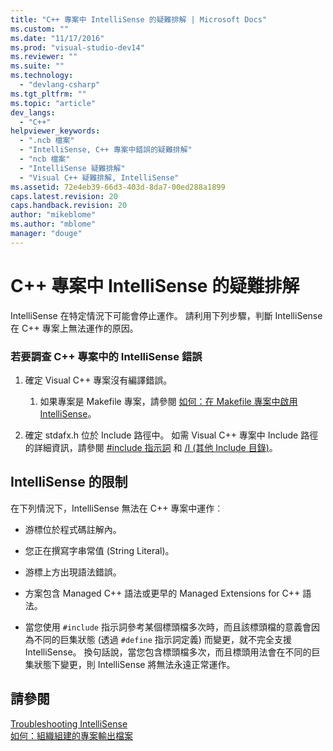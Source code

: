 ```yaml
---
title: "C++ 專案中 IntelliSense 的疑難排解 | Microsoft Docs"
ms.custom: ""
ms.date: "11/17/2016"
ms.prod: "visual-studio-dev14"
ms.reviewer: ""
ms.suite: ""
ms.technology: 
  - "devlang-csharp"
ms.tgt_pltfrm: ""
ms.topic: "article"
dev_langs: 
  - "C++"
helpviewer_keywords: 
  - ".ncb 檔案"
  - "IntelliSense, C++ 專案中錯誤的疑難排解"
  - "ncb 檔案"
  - "IntelliSense 疑難排解"
  - "Visual C++ 疑難排解, IntelliSense"
ms.assetid: 72e4eb39-66d3-403d-8da7-00ed288a1899
caps.latest.revision: 20
caps.handback.revision: 20
author: "mikeblome"
ms.author: "mblome"
manager: "douge"
---
```

# C++ 專案中 IntelliSense 的疑難排解
IntelliSense 在特定情況下可能會停止運作。  請利用下列步驟，判斷 IntelliSense 在 C\+\+ 專案上無法運作的原因。  
  
### 若要調查 C\+\+ 專案中的 IntelliSense 錯誤  
  
1.  確定 Visual C\+\+ 專案沒有編譯錯誤。  
  
    1.  如果專案是 Makefile 專案，請參閱 [如何：在 Makefile 專案中啟用 IntelliSense](../Topic/How%20to:%20Enable%20IntelliSense%20for%20Makefile%20Projects.md)。  
  
2.  確定 stdafx.h 位於 Include 路徑中。  如需 Visual C\+\+ 專案中 Include 路徑的詳細資訊，請參閱 [\#include 指示詞](/visual-cpp/preprocessor/hash-include-directive-c-cpp) 和 [\/I \(其他 Include 目錄\)](/visual-cpp/build/reference/i-additional-include-directories)。  
  
## IntelliSense 的限制  
 在下列情況下，IntelliSense 無法在 C\+\+ 專案中運作︰  
  
-   游標位於程式碼註解內。  
  
-   您正在撰寫字串常值 \(String Literal\)。  
  
-   游標上方出現語法錯誤。  
  
-   方案包含 Managed C\+\+ 語法或更早的 Managed Extensions for C\+\+ 語法。  
  
-   當您使用 `#include` 指示詞參考某個標頭檔多次時，而且該標頭檔的意義會因為不同的巨集狀態 \(透過 `#define` 指示詞定義\) 而變更，就不完全支援 IntelliSense。  換句話說，當您包含標頭檔多次，而且標頭用法會在不同的巨集狀態下變更，則 IntelliSense 將無法永遠正常運作。  
  
## 請參閱  
 [Troubleshooting IntelliSense](http://msdn.microsoft.com/zh-tw/c1b3adb9-0d48-4770-a51e-392ed818c484)   
 [如何：組織組建的專案輸出檔案](../Topic/How%20to:%20Organize%20Project%20Output%20Files%20for%20Builds.md)